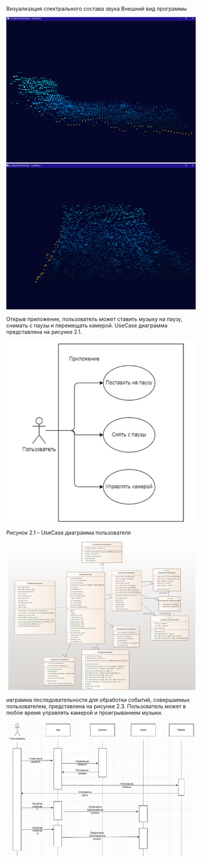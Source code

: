 Визуализация спектрального состава звука
Внешний вид программы

![alt text](https://github.com/torres76ru/Oscillator3D/blob/main/images/prog1.png)
![alt text](https://github.com/torres76ru/Oscillator3D/blob/main/images/prog2.png)

Открыв приложение, пользователь может ставить музыку на паузу, снимать с паузы и перемещать камерой. UseCase диаграмма представлена на рисунке 2.1.

![alt text](https://github.com/torres76ru/Oscillator3D/blob/main/images/diag1.png)

Рисунок 2.1 – UseCase диаграмма пользователя

![alt text](https://github.com/torres76ru/Oscillator3D/blob/main/images/diag2.png)

иаграмма последовательности для обработки событий, совершаемых пользователем, представлена на рисунке 2.3. Пользователь может в любое время управлять камерой и проигрыванием музыки.

![alt text](https://github.com/torres76ru/Oscillator3D/blob/main/images/diag3.png)

